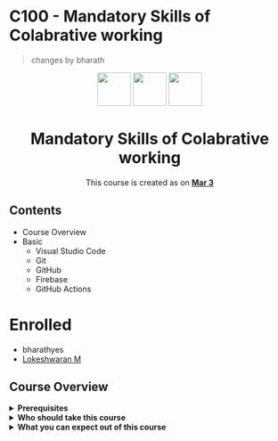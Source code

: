 # C100 - Mandatory Skills of Colabrative working
> changes by bharath

<div align="center">
  <img height="60" src="https://img.icons8.com/ios-filled/50/000000/github.png"/>
  <img height="60" src="https://img.icons8.com/color/48/000000/visual-studio--v1.png"/>
  <img height="60" src="https://img.icons8.com/color/48/000000/firebase.png"/>
  <h1>Mandatory Skills of Colabrative working</h1>

<span>This course is created as on <a href=#><b>Mar 3</b></a>
</span>

<!-- [![Open in Gitpod](https://gitpod.io/button/open-in-gitpod.svg)](https://gitpod.io/#https://github.com/eternals-school/C100) -->

</div>


## Contents

+ Course Overview
+ Basic
  - Visual Studio Code
  - Git
  - GitHub
  - Firebase
  - GitHub Actions

# Enrolled
* bharathyes
* [Lokeshwaran M](https://github.com/Lokeshwaran-M)

## Course Overview
<details><summary><b>Prerequisites</b></summary>
<p>
<ul>
<li>Basic knowledge of Browser </li>
</ul>
</p>
</details>

<details><summary><b>Who should take this course</b></summary>
<p>
Anyone who has started/new with leass than 1 years of experience in CS
</p>
</details>

<details><summary><b>What you can expect out of this course</b></summary>
<p>
You will get a strong understanding about the how people collaboratively work on a big projects
</p>
</details>

